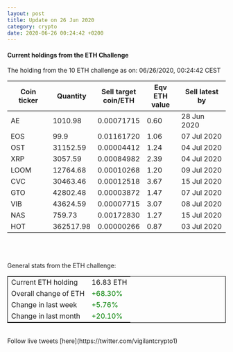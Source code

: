 ```yaml
---
layout: post
title: Update on 26 Jun 2020
category: crypto
date: 2020-06-26 00:24:42 +0200
---
```

<!-- Global site tag (gtag.js) - Google Analytics -->
<script async src="https://www.googletagmanager.com/gtag/js?id=UA-103831149-5"></script>
<script>
  window.dataLayer = window.dataLayer || [];
  function gtag(){dataLayer.push(arguments);}
  gtag('js', new Date());

  gtag('config', 'UA-103831149-5');
</script>


#### Current holdings from the ETH Challenge

The holding from the 10 ETH challenge as on: 06/26/2020, 00:24:42 CEST

|Coin ticker|Quantity|Sell target<br>coin/ETH|Eqv ETH<br>value|Sell latest by|
|-----------|--------|-----------|-----------|--------------|
AE|1010.98|  0.00071715|0.60|28 Jun 2020|
EOS|99.9|  0.01161720|1.06|07 Jul 2020|
OST|31152.59|  0.00004412|1.24|04 Jul 2020|
XRP|3057.59|  0.00084982|2.39|04 Jul 2020|
LOOM|12764.68|  0.00010268|1.20|09 Jul 2020|
CVC|30463.46|  0.00012518|3.67|15 Jul 2020|
GTO|42802.48|  0.00003872|1.47|07 Jul 2020|
VIB|43624.59|  0.00007715|3.07|08 Jul 2020|
NAS|759.73|  0.00172830|1.27|15 Jul 2020|
HOT|362517.98|  0.00000266|0.87|03 Jul 2020|

<br>
<br>
<br>
General stats from the ETH challenge:

<table style="border:1px solid black;margin-left:auto;margin-right:auto;">
	<tbody>
	<tr>
		<td>Current ETH holding</td>
		<td>     16.83 ETH</td>
	</tr>
	<tr>
		<td>Overall change of ETH</td>
		<td><font color="green">+68.30%</font></td>
	</tr>
	<tr>
		<td>Change in last week</td>
		<td><font color="green">+5.76%</font></td>
	</tr>
	<tr>
		<td>Change in last month</td>
		<td><font color="green">+20.10%</font></td>
	</tr>
	</tbody>
</table>

<br>
Follow live tweets [here](https://twitter.com/vigilantcrypto1)
<br>
<br>